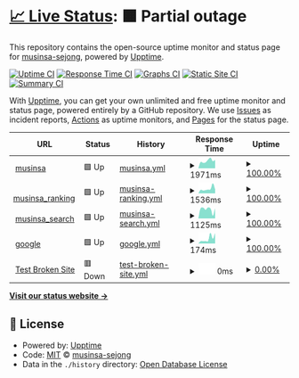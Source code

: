 # [📈 Live Status](https://musinsa-sejong.github.io/uptime-sample): <!--live status--> **🟧 Partial outage**

This repository contains the open-source uptime monitor and status page for [musinsa-sejong](https://musinsa-sejong.github.io/uptime-sample), powered by [Upptime](https://github.com/upptime/upptime).

[![Uptime CI](https://github.com/musinsa-sejong/uptime-sample/workflows/Uptime%20CI/badge.svg)](https://github.com/musinsa-sejong/uptime-sample/actions?query=workflow%3A%22Uptime+CI%22)
[![Response Time CI](https://github.com/musinsa-sejong/uptime-sample/workflows/Response%20Time%20CI/badge.svg)](https://github.com/musinsa-sejong/uptime-sample/actions?query=workflow%3A%22Response+Time+CI%22)
[![Graphs CI](https://github.com/musinsa-sejong/uptime-sample/workflows/Graphs%20CI/badge.svg)](https://github.com/musinsa-sejong/uptime-sample/actions?query=workflow%3A%22Graphs+CI%22)
[![Static Site CI](https://github.com/musinsa-sejong/uptime-sample/workflows/Static%20Site%20CI/badge.svg)](https://github.com/musinsa-sejong/uptime-sample/actions?query=workflow%3A%22Static+Site+CI%22)
[![Summary CI](https://github.com/musinsa-sejong/uptime-sample/workflows/Summary%20CI/badge.svg)](https://github.com/musinsa-sejong/uptime-sample/actions?query=workflow%3A%22Summary+CI%22)

With [Upptime](https://upptime.js.org), you can get your own unlimited and free uptime monitor and status page, powered entirely by a GitHub repository. We use [Issues](https://github.com/musinsa-sejong/uptime-sample/issues) as incident reports, [Actions](https://github.com/musinsa-sejong/uptime-sample/actions) as uptime monitors, and [Pages](https://musinsa-sejong.github.io/uptime-sample) for the status page.

<!--start: status pages-->
<!-- This summary is generated by Upptime (https://github.com/upptime/upptime) -->
<!-- Do not edit this manually, your changes will be overwritten -->
<!-- prettier-ignore -->
| URL | Status | History | Response Time | Uptime |
| --- | ------ | ------- | ------------- | ------ |
| <img alt="" src="https://icons.duckduckgo.com/ip3/www.musinsa.com.ico" height="13"> [musinsa](https://www.musinsa.com) | 🟩 Up | [musinsa.yml](https://github.com/musinsa-sejong/musinsa-sejong.github.io/commits/HEAD/history/musinsa.yml) | <details><summary><img alt="Response time graph" src="./graphs/musinsa/response-time-week.png" height="20"> 1971ms</summary><br><a href="https://musinsa-sejong.github.io/history/musinsa"><img alt="Response time 2035" src="https://img.shields.io/endpoint?url=https%3A%2F%2Fraw.githubusercontent.com%2Fmusinsa-sejong%2Fmusinsa-sejong.github.io%2FHEAD%2Fapi%2Fmusinsa%2Fresponse-time.json"></a><br><a href="https://musinsa-sejong.github.io/history/musinsa"><img alt="24-hour response time 2212" src="https://img.shields.io/endpoint?url=https%3A%2F%2Fraw.githubusercontent.com%2Fmusinsa-sejong%2Fmusinsa-sejong.github.io%2FHEAD%2Fapi%2Fmusinsa%2Fresponse-time-day.json"></a><br><a href="https://musinsa-sejong.github.io/history/musinsa"><img alt="7-day response time 1971" src="https://img.shields.io/endpoint?url=https%3A%2F%2Fraw.githubusercontent.com%2Fmusinsa-sejong%2Fmusinsa-sejong.github.io%2FHEAD%2Fapi%2Fmusinsa%2Fresponse-time-week.json"></a><br><a href="https://musinsa-sejong.github.io/history/musinsa"><img alt="30-day response time 2035" src="https://img.shields.io/endpoint?url=https%3A%2F%2Fraw.githubusercontent.com%2Fmusinsa-sejong%2Fmusinsa-sejong.github.io%2FHEAD%2Fapi%2Fmusinsa%2Fresponse-time-month.json"></a><br><a href="https://musinsa-sejong.github.io/history/musinsa"><img alt="1-year response time 2035" src="https://img.shields.io/endpoint?url=https%3A%2F%2Fraw.githubusercontent.com%2Fmusinsa-sejong%2Fmusinsa-sejong.github.io%2FHEAD%2Fapi%2Fmusinsa%2Fresponse-time-year.json"></a></details> | <details><summary><a href="https://musinsa-sejong.github.io/history/musinsa">100.00%</a></summary><a href="https://musinsa-sejong.github.io/history/musinsa"><img alt="All-time uptime 100.00%" src="https://img.shields.io/endpoint?url=https%3A%2F%2Fraw.githubusercontent.com%2Fmusinsa-sejong%2Fmusinsa-sejong.github.io%2FHEAD%2Fapi%2Fmusinsa%2Fuptime.json"></a><br><a href="https://musinsa-sejong.github.io/history/musinsa"><img alt="24-hour uptime 100.00%" src="https://img.shields.io/endpoint?url=https%3A%2F%2Fraw.githubusercontent.com%2Fmusinsa-sejong%2Fmusinsa-sejong.github.io%2FHEAD%2Fapi%2Fmusinsa%2Fuptime-day.json"></a><br><a href="https://musinsa-sejong.github.io/history/musinsa"><img alt="7-day uptime 100.00%" src="https://img.shields.io/endpoint?url=https%3A%2F%2Fraw.githubusercontent.com%2Fmusinsa-sejong%2Fmusinsa-sejong.github.io%2FHEAD%2Fapi%2Fmusinsa%2Fuptime-week.json"></a><br><a href="https://musinsa-sejong.github.io/history/musinsa"><img alt="30-day uptime 100.00%" src="https://img.shields.io/endpoint?url=https%3A%2F%2Fraw.githubusercontent.com%2Fmusinsa-sejong%2Fmusinsa-sejong.github.io%2FHEAD%2Fapi%2Fmusinsa%2Fuptime-month.json"></a><br><a href="https://musinsa-sejong.github.io/history/musinsa"><img alt="1-year uptime 100.00%" src="https://img.shields.io/endpoint?url=https%3A%2F%2Fraw.githubusercontent.com%2Fmusinsa-sejong%2Fmusinsa-sejong.github.io%2FHEAD%2Fapi%2Fmusinsa%2Fuptime-year.json"></a></details>
| <img alt="" src="https://icons.duckduckgo.com/ip3/www.musinsa.com.ico" height="13"> [musinsa_ranking](https://www.musinsa.com/ranking/best) | 🟩 Up | [musinsa-ranking.yml](https://github.com/musinsa-sejong/musinsa-sejong.github.io/commits/HEAD/history/musinsa-ranking.yml) | <details><summary><img alt="Response time graph" src="./graphs/musinsa-ranking/response-time-week.png" height="20"> 1536ms</summary><br><a href="https://musinsa-sejong.github.io/history/musinsa-ranking"><img alt="Response time 1832" src="https://img.shields.io/endpoint?url=https%3A%2F%2Fraw.githubusercontent.com%2Fmusinsa-sejong%2Fmusinsa-sejong.github.io%2FHEAD%2Fapi%2Fmusinsa-ranking%2Fresponse-time.json"></a><br><a href="https://musinsa-sejong.github.io/history/musinsa-ranking"><img alt="24-hour response time 1327" src="https://img.shields.io/endpoint?url=https%3A%2F%2Fraw.githubusercontent.com%2Fmusinsa-sejong%2Fmusinsa-sejong.github.io%2FHEAD%2Fapi%2Fmusinsa-ranking%2Fresponse-time-day.json"></a><br><a href="https://musinsa-sejong.github.io/history/musinsa-ranking"><img alt="7-day response time 1536" src="https://img.shields.io/endpoint?url=https%3A%2F%2Fraw.githubusercontent.com%2Fmusinsa-sejong%2Fmusinsa-sejong.github.io%2FHEAD%2Fapi%2Fmusinsa-ranking%2Fresponse-time-week.json"></a><br><a href="https://musinsa-sejong.github.io/history/musinsa-ranking"><img alt="30-day response time 1832" src="https://img.shields.io/endpoint?url=https%3A%2F%2Fraw.githubusercontent.com%2Fmusinsa-sejong%2Fmusinsa-sejong.github.io%2FHEAD%2Fapi%2Fmusinsa-ranking%2Fresponse-time-month.json"></a><br><a href="https://musinsa-sejong.github.io/history/musinsa-ranking"><img alt="1-year response time 1832" src="https://img.shields.io/endpoint?url=https%3A%2F%2Fraw.githubusercontent.com%2Fmusinsa-sejong%2Fmusinsa-sejong.github.io%2FHEAD%2Fapi%2Fmusinsa-ranking%2Fresponse-time-year.json"></a></details> | <details><summary><a href="https://musinsa-sejong.github.io/history/musinsa-ranking">100.00%</a></summary><a href="https://musinsa-sejong.github.io/history/musinsa-ranking"><img alt="All-time uptime 100.00%" src="https://img.shields.io/endpoint?url=https%3A%2F%2Fraw.githubusercontent.com%2Fmusinsa-sejong%2Fmusinsa-sejong.github.io%2FHEAD%2Fapi%2Fmusinsa-ranking%2Fuptime.json"></a><br><a href="https://musinsa-sejong.github.io/history/musinsa-ranking"><img alt="24-hour uptime 100.00%" src="https://img.shields.io/endpoint?url=https%3A%2F%2Fraw.githubusercontent.com%2Fmusinsa-sejong%2Fmusinsa-sejong.github.io%2FHEAD%2Fapi%2Fmusinsa-ranking%2Fuptime-day.json"></a><br><a href="https://musinsa-sejong.github.io/history/musinsa-ranking"><img alt="7-day uptime 100.00%" src="https://img.shields.io/endpoint?url=https%3A%2F%2Fraw.githubusercontent.com%2Fmusinsa-sejong%2Fmusinsa-sejong.github.io%2FHEAD%2Fapi%2Fmusinsa-ranking%2Fuptime-week.json"></a><br><a href="https://musinsa-sejong.github.io/history/musinsa-ranking"><img alt="30-day uptime 100.00%" src="https://img.shields.io/endpoint?url=https%3A%2F%2Fraw.githubusercontent.com%2Fmusinsa-sejong%2Fmusinsa-sejong.github.io%2FHEAD%2Fapi%2Fmusinsa-ranking%2Fuptime-month.json"></a><br><a href="https://musinsa-sejong.github.io/history/musinsa-ranking"><img alt="1-year uptime 100.00%" src="https://img.shields.io/endpoint?url=https%3A%2F%2Fraw.githubusercontent.com%2Fmusinsa-sejong%2Fmusinsa-sejong.github.io%2FHEAD%2Fapi%2Fmusinsa-ranking%2Fuptime-year.json"></a></details>
| <img alt="" src="https://icons.duckduckgo.com/ip3/www.musinsa.com.ico" height="13"> [musinsa_search](https://www.musinsa.com/search/musinsa/integration?q=%EB%B0%98%ED%8C%94&type=popular) | 🟩 Up | [musinsa-search.yml](https://github.com/musinsa-sejong/musinsa-sejong.github.io/commits/HEAD/history/musinsa-search.yml) | <details><summary><img alt="Response time graph" src="./graphs/musinsa-search/response-time-week.png" height="20"> 1125ms</summary><br><a href="https://musinsa-sejong.github.io/history/musinsa-search"><img alt="Response time 1192" src="https://img.shields.io/endpoint?url=https%3A%2F%2Fraw.githubusercontent.com%2Fmusinsa-sejong%2Fmusinsa-sejong.github.io%2FHEAD%2Fapi%2Fmusinsa-search%2Fresponse-time.json"></a><br><a href="https://musinsa-sejong.github.io/history/musinsa-search"><img alt="24-hour response time 1235" src="https://img.shields.io/endpoint?url=https%3A%2F%2Fraw.githubusercontent.com%2Fmusinsa-sejong%2Fmusinsa-sejong.github.io%2FHEAD%2Fapi%2Fmusinsa-search%2Fresponse-time-day.json"></a><br><a href="https://musinsa-sejong.github.io/history/musinsa-search"><img alt="7-day response time 1125" src="https://img.shields.io/endpoint?url=https%3A%2F%2Fraw.githubusercontent.com%2Fmusinsa-sejong%2Fmusinsa-sejong.github.io%2FHEAD%2Fapi%2Fmusinsa-search%2Fresponse-time-week.json"></a><br><a href="https://musinsa-sejong.github.io/history/musinsa-search"><img alt="30-day response time 1192" src="https://img.shields.io/endpoint?url=https%3A%2F%2Fraw.githubusercontent.com%2Fmusinsa-sejong%2Fmusinsa-sejong.github.io%2FHEAD%2Fapi%2Fmusinsa-search%2Fresponse-time-month.json"></a><br><a href="https://musinsa-sejong.github.io/history/musinsa-search"><img alt="1-year response time 1192" src="https://img.shields.io/endpoint?url=https%3A%2F%2Fraw.githubusercontent.com%2Fmusinsa-sejong%2Fmusinsa-sejong.github.io%2FHEAD%2Fapi%2Fmusinsa-search%2Fresponse-time-year.json"></a></details> | <details><summary><a href="https://musinsa-sejong.github.io/history/musinsa-search">100.00%</a></summary><a href="https://musinsa-sejong.github.io/history/musinsa-search"><img alt="All-time uptime 100.00%" src="https://img.shields.io/endpoint?url=https%3A%2F%2Fraw.githubusercontent.com%2Fmusinsa-sejong%2Fmusinsa-sejong.github.io%2FHEAD%2Fapi%2Fmusinsa-search%2Fuptime.json"></a><br><a href="https://musinsa-sejong.github.io/history/musinsa-search"><img alt="24-hour uptime 100.00%" src="https://img.shields.io/endpoint?url=https%3A%2F%2Fraw.githubusercontent.com%2Fmusinsa-sejong%2Fmusinsa-sejong.github.io%2FHEAD%2Fapi%2Fmusinsa-search%2Fuptime-day.json"></a><br><a href="https://musinsa-sejong.github.io/history/musinsa-search"><img alt="7-day uptime 100.00%" src="https://img.shields.io/endpoint?url=https%3A%2F%2Fraw.githubusercontent.com%2Fmusinsa-sejong%2Fmusinsa-sejong.github.io%2FHEAD%2Fapi%2Fmusinsa-search%2Fuptime-week.json"></a><br><a href="https://musinsa-sejong.github.io/history/musinsa-search"><img alt="30-day uptime 100.00%" src="https://img.shields.io/endpoint?url=https%3A%2F%2Fraw.githubusercontent.com%2Fmusinsa-sejong%2Fmusinsa-sejong.github.io%2FHEAD%2Fapi%2Fmusinsa-search%2Fuptime-month.json"></a><br><a href="https://musinsa-sejong.github.io/history/musinsa-search"><img alt="1-year uptime 100.00%" src="https://img.shields.io/endpoint?url=https%3A%2F%2Fraw.githubusercontent.com%2Fmusinsa-sejong%2Fmusinsa-sejong.github.io%2FHEAD%2Fapi%2Fmusinsa-search%2Fuptime-year.json"></a></details>
| <img alt="" src="https://icons.duckduckgo.com/ip3/www.google.com.ico" height="13"> [google](https://www.google.com) | 🟩 Up | [google.yml](https://github.com/musinsa-sejong/musinsa-sejong.github.io/commits/HEAD/history/google.yml) | <details><summary><img alt="Response time graph" src="./graphs/google/response-time-week.png" height="20"> 174ms</summary><br><a href="https://musinsa-sejong.github.io/history/google"><img alt="Response time 125" src="https://img.shields.io/endpoint?url=https%3A%2F%2Fraw.githubusercontent.com%2Fmusinsa-sejong%2Fmusinsa-sejong.github.io%2FHEAD%2Fapi%2Fgoogle%2Fresponse-time.json"></a><br><a href="https://musinsa-sejong.github.io/history/google"><img alt="24-hour response time 365" src="https://img.shields.io/endpoint?url=https%3A%2F%2Fraw.githubusercontent.com%2Fmusinsa-sejong%2Fmusinsa-sejong.github.io%2FHEAD%2Fapi%2Fgoogle%2Fresponse-time-day.json"></a><br><a href="https://musinsa-sejong.github.io/history/google"><img alt="7-day response time 174" src="https://img.shields.io/endpoint?url=https%3A%2F%2Fraw.githubusercontent.com%2Fmusinsa-sejong%2Fmusinsa-sejong.github.io%2FHEAD%2Fapi%2Fgoogle%2Fresponse-time-week.json"></a><br><a href="https://musinsa-sejong.github.io/history/google"><img alt="30-day response time 125" src="https://img.shields.io/endpoint?url=https%3A%2F%2Fraw.githubusercontent.com%2Fmusinsa-sejong%2Fmusinsa-sejong.github.io%2FHEAD%2Fapi%2Fgoogle%2Fresponse-time-month.json"></a><br><a href="https://musinsa-sejong.github.io/history/google"><img alt="1-year response time 125" src="https://img.shields.io/endpoint?url=https%3A%2F%2Fraw.githubusercontent.com%2Fmusinsa-sejong%2Fmusinsa-sejong.github.io%2FHEAD%2Fapi%2Fgoogle%2Fresponse-time-year.json"></a></details> | <details><summary><a href="https://musinsa-sejong.github.io/history/google">100.00%</a></summary><a href="https://musinsa-sejong.github.io/history/google"><img alt="All-time uptime 100.00%" src="https://img.shields.io/endpoint?url=https%3A%2F%2Fraw.githubusercontent.com%2Fmusinsa-sejong%2Fmusinsa-sejong.github.io%2FHEAD%2Fapi%2Fgoogle%2Fuptime.json"></a><br><a href="https://musinsa-sejong.github.io/history/google"><img alt="24-hour uptime 100.00%" src="https://img.shields.io/endpoint?url=https%3A%2F%2Fraw.githubusercontent.com%2Fmusinsa-sejong%2Fmusinsa-sejong.github.io%2FHEAD%2Fapi%2Fgoogle%2Fuptime-day.json"></a><br><a href="https://musinsa-sejong.github.io/history/google"><img alt="7-day uptime 100.00%" src="https://img.shields.io/endpoint?url=https%3A%2F%2Fraw.githubusercontent.com%2Fmusinsa-sejong%2Fmusinsa-sejong.github.io%2FHEAD%2Fapi%2Fgoogle%2Fuptime-week.json"></a><br><a href="https://musinsa-sejong.github.io/history/google"><img alt="30-day uptime 100.00%" src="https://img.shields.io/endpoint?url=https%3A%2F%2Fraw.githubusercontent.com%2Fmusinsa-sejong%2Fmusinsa-sejong.github.io%2FHEAD%2Fapi%2Fgoogle%2Fuptime-month.json"></a><br><a href="https://musinsa-sejong.github.io/history/google"><img alt="1-year uptime 100.00%" src="https://img.shields.io/endpoint?url=https%3A%2F%2Fraw.githubusercontent.com%2Fmusinsa-sejong%2Fmusinsa-sejong.github.io%2FHEAD%2Fapi%2Fgoogle%2Fuptime-year.json"></a></details>
| <img alt="" src="https://icons.duckduckgo.com/ip3/thissitedoesnotexist.koj.co.ico" height="13"> [Test Broken Site](https://thissitedoesnotexist.koj.co) | 🟥 Down | [test-broken-site.yml](https://github.com/musinsa-sejong/musinsa-sejong.github.io/commits/HEAD/history/test-broken-site.yml) | <details><summary><img alt="Response time graph" src="./graphs/test-broken-site/response-time-week.png" height="20"> 0ms</summary><br><a href="https://musinsa-sejong.github.io/history/test-broken-site"><img alt="Response time 0" src="https://img.shields.io/endpoint?url=https%3A%2F%2Fraw.githubusercontent.com%2Fmusinsa-sejong%2Fmusinsa-sejong.github.io%2FHEAD%2Fapi%2Ftest-broken-site%2Fresponse-time.json"></a><br><a href="https://musinsa-sejong.github.io/history/test-broken-site"><img alt="24-hour response time 0" src="https://img.shields.io/endpoint?url=https%3A%2F%2Fraw.githubusercontent.com%2Fmusinsa-sejong%2Fmusinsa-sejong.github.io%2FHEAD%2Fapi%2Ftest-broken-site%2Fresponse-time-day.json"></a><br><a href="https://musinsa-sejong.github.io/history/test-broken-site"><img alt="7-day response time 0" src="https://img.shields.io/endpoint?url=https%3A%2F%2Fraw.githubusercontent.com%2Fmusinsa-sejong%2Fmusinsa-sejong.github.io%2FHEAD%2Fapi%2Ftest-broken-site%2Fresponse-time-week.json"></a><br><a href="https://musinsa-sejong.github.io/history/test-broken-site"><img alt="30-day response time 0" src="https://img.shields.io/endpoint?url=https%3A%2F%2Fraw.githubusercontent.com%2Fmusinsa-sejong%2Fmusinsa-sejong.github.io%2FHEAD%2Fapi%2Ftest-broken-site%2Fresponse-time-month.json"></a><br><a href="https://musinsa-sejong.github.io/history/test-broken-site"><img alt="1-year response time 0" src="https://img.shields.io/endpoint?url=https%3A%2F%2Fraw.githubusercontent.com%2Fmusinsa-sejong%2Fmusinsa-sejong.github.io%2FHEAD%2Fapi%2Ftest-broken-site%2Fresponse-time-year.json"></a></details> | <details><summary><a href="https://musinsa-sejong.github.io/history/test-broken-site">0.00%</a></summary><a href="https://musinsa-sejong.github.io/history/test-broken-site"><img alt="All-time uptime 0.00%" src="https://img.shields.io/endpoint?url=https%3A%2F%2Fraw.githubusercontent.com%2Fmusinsa-sejong%2Fmusinsa-sejong.github.io%2FHEAD%2Fapi%2Ftest-broken-site%2Fuptime.json"></a><br><a href="https://musinsa-sejong.github.io/history/test-broken-site"><img alt="24-hour uptime 0.00%" src="https://img.shields.io/endpoint?url=https%3A%2F%2Fraw.githubusercontent.com%2Fmusinsa-sejong%2Fmusinsa-sejong.github.io%2FHEAD%2Fapi%2Ftest-broken-site%2Fuptime-day.json"></a><br><a href="https://musinsa-sejong.github.io/history/test-broken-site"><img alt="7-day uptime 0.00%" src="https://img.shields.io/endpoint?url=https%3A%2F%2Fraw.githubusercontent.com%2Fmusinsa-sejong%2Fmusinsa-sejong.github.io%2FHEAD%2Fapi%2Ftest-broken-site%2Fuptime-week.json"></a><br><a href="https://musinsa-sejong.github.io/history/test-broken-site"><img alt="30-day uptime 0.00%" src="https://img.shields.io/endpoint?url=https%3A%2F%2Fraw.githubusercontent.com%2Fmusinsa-sejong%2Fmusinsa-sejong.github.io%2FHEAD%2Fapi%2Ftest-broken-site%2Fuptime-month.json"></a><br><a href="https://musinsa-sejong.github.io/history/test-broken-site"><img alt="1-year uptime 0.00%" src="https://img.shields.io/endpoint?url=https%3A%2F%2Fraw.githubusercontent.com%2Fmusinsa-sejong%2Fmusinsa-sejong.github.io%2FHEAD%2Fapi%2Ftest-broken-site%2Fuptime-year.json"></a></details>

<!--end: status pages-->

[**Visit our status website →**](https://musinsa-sejong.github.io/uptime-sample)

## 📄 License

- Powered by: [Upptime](https://github.com/upptime/upptime)
- Code: [MIT](./LICENSE) © [musinsa-sejong](https://musinsa-sejong.github.io/uptime-sample)
- Data in the `./history` directory: [Open Database License](https://opendatacommons.org/licenses/odbl/1-0/)
